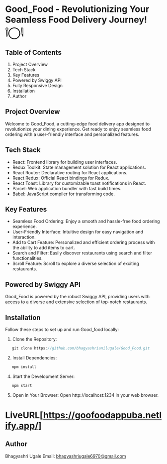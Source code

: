 # Good_Food - Revolutionizing Your Seamless Food Delivery Journey! 𓌉◯𓇋
## Table of Contents
1. Project Overview
2. Tech Stack
3. Key Features
4. Powered by Swiggy API
5. Fully Responsive Design
6. Installation
7. Author
## Project Overview
Welcome to Good_Food, a cutting-edge food delivery app designed to revolutionize your dining experience. Get ready to enjoy seamless food ordering with a user-friendly interface and personalized features.

## Tech Stack
- React: Frontend library for building user interfaces.
- Redux Toolkit: State management solution for React applications.
- React Router: Declarative routing for React applications.
- React Redux: Official React bindings for Redux.
- React Toast: Library for customizable toast notifications in React.
- Parcel: Web application bundler with fast build times.
- Babel: JavaScript compiler for transforming code.
  
 ## Key Features
- Seamless Food Ordering: Enjoy a smooth and hassle-free food ordering experience.
- User-Friendly Interface: Intuitive design for easy navigation and interaction.
- Add to Cart Feature: Personalized and efficient ordering process with the ability to add items to cart.
- Search and Filter: Easily discover restaurants using search and filter functionalities.
- Scroll Feature: Scroll to explore a diverse selection of exciting restaurants.
  
## Powered by Swiggy API
Good_Food is powered by the robust Swiggy API, providing users with access to a diverse and extensive selection of top-notch restaurants.

## Installation
Follow these steps to set up and run Good_food locally:
1. Clone the Repository:
 ```javascript
    git clone https://github.com/bhagyashrianilugale/Good_Food.git
 ```
2. Install Dependencies:
```javascript
   npm install
```
4.  Start the Development Server:
```javascript
   npm start
```
5. Open in Your Browser: Open http://localhost:1234 in your web browser.
# LiveURL[https://goofoodappuba.netlify.app/]
## Author
Bhagyashri Ugale
Email: bhagyashriugale6970@gmail.com

